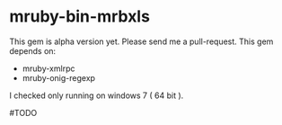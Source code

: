 # mruby-bin-mrbxls

This gem is alpha version yet. Please send me a pull-request.
This gem depends on:
  - mruby-xmlrpc
  - mruby-onig-regexp
  
I checked only running on windows 7 ( 64 bit ).

#TODO


